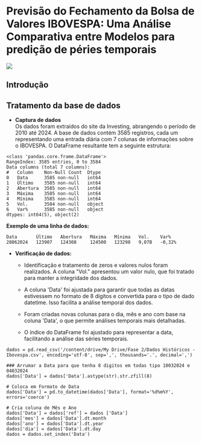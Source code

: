 # Previsão do Fechamento da Bolsa de Valores IBOVESPA: Uma Análise Comparativa entre Modelos para predição de péries temporais
![](https://media.moneytimes.com.br/uploads/2024/01/ibovespa-2024-01-12t073059.003.jpg)

## Introdução

## Tratamento da base de dados
- **Captura de dados**\
   Os dados foram extraídos do site da Investing, abrangendo o período de 2010 até 2024. A base de dados contém 3585 registros, cada um representando uma entrada diária com 7 colunas de informações sobre o IBOVESPA. O DataFrame resultante tem a seguinte estrutura:
 ```
<class 'pandas.core.frame.DataFrame'>
RangeIndex: 3585 entries, 0 to 3584
Data columns (total 7 columns):
#   Column    Non-Null Count  Dtype 
0   Data      3585 non-null   int64 
1   Último    3585 non-null   int64 
2   Abertura  3585 non-null   int64 
3   Máxima    3585 non-null   int64 
4   Mínima    3585 non-null   int64 
5   Vol.      3584 non-null   object
6   Var%      3585 non-null   object
dtypes: int64(5), object(2)
```

**Exemplo de uma linha de dados:**
```
Data       Último   Abertura   Máxima   Mínima   Vol.    Var%
28062024   123907   124308     124500   123298   9,07B   -0,32%
```

- **Verificação de dados:**
  - Identificação e tratamento de zeros e valores nulos foram realizados. A coluna "Vol." apresentou um valor nulo, que foi tratado para manter a integridade dos dados.
    
  - A coluna 'Data' foi ajustada para garantir que todas as datas estivessem no formato de 8 dígitos e convertida para o tipo de dado datetime. Isso facilita a análise temporal dos dados.
    
  - Foram criadas novas colunas para o dia, mês e ano com base na coluna 'Data', o que permite análises temporais mais detalhadas.
    
  - O índice do DataFrame foi ajustado para representar a data, facilitando a análise das séries temporais.
```
dados = pd.read_csv('/content/drive/My Drive/Fase 2/Dados Históricos - Ibovespa.csv', encoding='utf-8', sep=',', thousands='.', decimal=',')

### Arrumar a Data para que tenha 8 digitos em todas tipo 10032024 e 04032024
dados['Data'] = dados['Data'].astype(str).str.zfill(8)

# Coloca em Formato de Data
dados['Data'] = pd.to_datetime(dados['Data'], format='%d%m%Y', errors='coerce')

# Cria coluna de Mês e Ano
dados['Data'] = dados['ref'] = dados ['Data']
dados['mes'] = dados['Data'].dt.month
dados['ano'] = dados['Data'].dt.year
dados['dia'] = dados['Data'].dt.day
dados = dados.set_index('Data')
```
  


